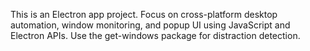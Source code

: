 <!-- Use this file to provide workspace-specific custom instructions to Copilot. For more details, visit https://code.visualstudio.com/docs/copilot/copilot-customization#_use-a-githubcopilotinstructionsmd-file -->

This is an Electron app project. Focus on cross-platform desktop automation, window monitoring, and popup UI using JavaScript and Electron APIs. Use the get-windows package for distraction detection.

